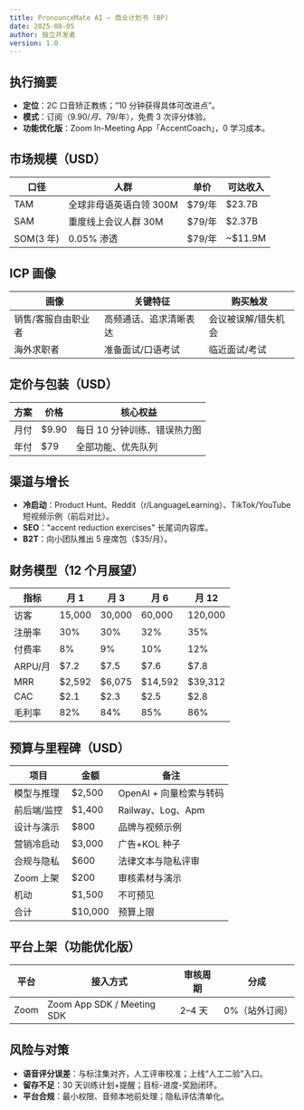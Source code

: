 ```yaml
---
title: PronounceMate AI — 商业计划书 (BP)
date: 2025-08-05
author: 独立开发者
version: 1.0
---
```


## 执行摘要

- **定位**：2C 口音矫正教练；“10 分钟获得具体可改进点”。
- **模式**：订阅（$9.90/月、$79/年），免费 3 次评分体验。
- **功能优化版**：Zoom In-Meeting App「AccentCoach」，0 学习成本。

## 市场规模（USD）

| 口径 | 人群 | 单价 | 可达收入 |
| --- | --- | --- | --- |
| TAM | 全球非母语英语白领 300M | $79/年 | $23.7B |
| SAM | 重度线上会议人群 30M | $79/年 | $2.37B |
| SOM(3 年) | 0.05% 渗透 | $79/年 | ~$11.9M |

## ICP 画像

| 画像 | 关键特征 | 购买触发 |
| --- | --- | --- |
| 销售/客服自由职业者 | 高频通话、追求清晰表达 | 会议被误解/错失机会 |
| 海外求职者 | 准备面试/口语考试 | 临近面试/考试 |

## 定价与包装（USD）

| 方案 | 价格 | 核心权益 |
| --- | --- | --- |
| 月付 | $9.90 | 每日 10 分钟训练、错误热力图 |
| 年付 | $79 | 全部功能、优先队列 |

## 渠道与增长

- **冷启动**：Product Hunt、Reddit（r/LanguageLearning）、TikTok/YouTube 短视频示例（前后对比）。
- **SEO**："accent reduction exercises" 长尾词内容库。
- **B2T**：向小团队推出 5 座席包（$35/月）。

## 财务模型（12 个月展望）

| 指标 | 月 1 | 月 3 | 月 6 | 月 12 |
| --- | --- | --- | --- | --- |
| 访客 | 15,000 | 30,000 | 60,000 | 120,000 |
| 注册率 | 30% | 30% | 32% | 35% |
| 付费率 | 8% | 9% | 10% | 12% |
| ARPU/月 | $7.2 | $7.5 | $7.6 | $7.8 |
| MRR | $2,592 | $6,075 | $14,592 | $39,312 |
| CAC | $2.1 | $2.3 | $2.5 | $2.8 |
| 毛利率 | 82% | 84% | 85% | 86% |

## 预算与里程碑（USD）

| 项目 | 金额 | 备注 |
| --- | --- | --- |
| 模型与推理 | $2,500 | OpenAI + 向量检索与转码 |
| 前后端/监控 | $1,400 | Railway、Log、Apm |
| 设计与演示 | $800 | 品牌与视频示例 |
| 营销冷启动 | $3,000 | 广告+KOL 种子 |
| 合规与隐私 | $600 | 法律文本与隐私评审 |
| Zoom 上架 | $200 | 审核素材与演示 |
| 机动 | $1,500 | 不可预见 |
| 合计 | $10,000 | 预算上限 |

## 平台上架（功能优化版）

| 平台 | 接入方式 | 审核周期 | 分成 |
| --- | --- | --- | --- |
| Zoom | Zoom App SDK / Meeting SDK | 2–4 天 | 0%（站外订阅） |

## 风险与对策

- **语音评分误差**：与标注集对齐，人工评审校准；上线“人工二验”入口。
- **留存不足**：30 天训练计划+提醒；目标-进度-奖励闭环。
- **平台合规**：最小权限、音频本地前处理；隐私评估清单化。